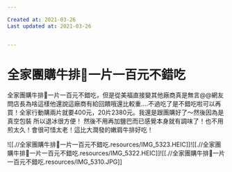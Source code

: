 ```yaml
---

Created at: 2021-03-26
Last updated at: 2021-03-26


---
```


# 全家團購牛排🥩一片一百元不錯吃


全家團購牛排🥩一片一百元不錯吃，但是從美福直接變其他廠商真是無言@@網友問店長為啥這樣他還說這廠商有給回饋哦還比較重....不過吃了是不錯吃啦可以再買！全家行動購兩片就要400元，20片2380元。我還是跟團購好了～然後因為是真空包裝 所以退冰很方便！
然後不用再加鹽巴而已感覺本身就有調味了！也不用煎太久！會很可惜太老！這比大潤發的嫩肩牛排好吃！

![[.//全家團購牛排🥩一片一百元不錯吃.resources/IMG_5323.HEIC]]![[.//全家團購牛排🥩一片一百元不錯吃.resources/IMG_5322.HEIC]]![[.//全家團購牛排🥩一片一百元不錯吃.resources/IMG_5310.JPG]]

